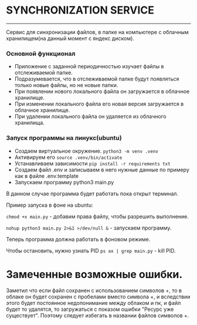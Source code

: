 # SYNCHRONIZATION SERVICE

***

Сервис для синхронизации файлов, в папке на компьютере с облачным хранилищем(на данный момент с 
яндекс диском).

### Основной функционал

- Приложение с заданной периодичностью изучает файлы в отслеживаемой папке.
- Подразумевается, что в отслеживаемой папке будут появляться только новые файлы, но не новые папки.
- При появлении нового локального файла он загружается в облачное хранилище.
- При изменении локального файла его новая версия загружается в облачное хранилище.
- При удалении локального файла он удаляется из облачного хранилища.


### Запуск программы на линукс(ubuntu)

- Создаем виртуальное окружение. ```python3 -m venv .venv```
- Активируем его ```source .venv/bin/activate```
- Устанавливаем зависимости ```pip install -r requirements txt```
- Создаем файл .env и записываем в него нужные данные по примеру как в файле .env.template
- Запускаем программу python3 main.py

В данном случае программа будет работать пока открыт терминал. 

Пример запуска в фоне на ubuntu:

```chmod +x main.py``` - добавим права файлу, чтобы разрешить выполнение.

```nohup python3 main.py 2>&1 >/dev/null &``` -  запускаем программу.

Теперь программа должна работать в фоновом режиме.

Чтобы остановить, нужно узнать PID ```ps ax | grep main.py``` - kill PID.

# Замеченные возможные ошибки.

Заметил что если файл сохранен с использованием символов +, то в облаке он будет сохранен с пробелами вместо символа +,
и вследствии этого будет постоянное недопонимание между облаком и пк, и файл будет то удалятся, то загружаться с 
показом ошибки "Ресурс уже существует". Поэтому следует избегать в названии файлов символов +.